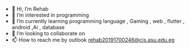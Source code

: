 - 👋 Hi, I’m Rehab
- 👀 I’m interested in programming
- 🌱 I’m currently learning programming language , Gaming , web , flutter , android ,Ai , database
- 💞️ I’m looking to collaborate on
- 📫 How to reach me by outlook rehab20191700246@cis.asu.edu.eg
<!---
Rehab112001/Rehab112001 is a ✨ special ✨ repository because its `README.md` (this file) appears on your GitHub profile.
You can click the Preview link to take a look at your changes.
--->
